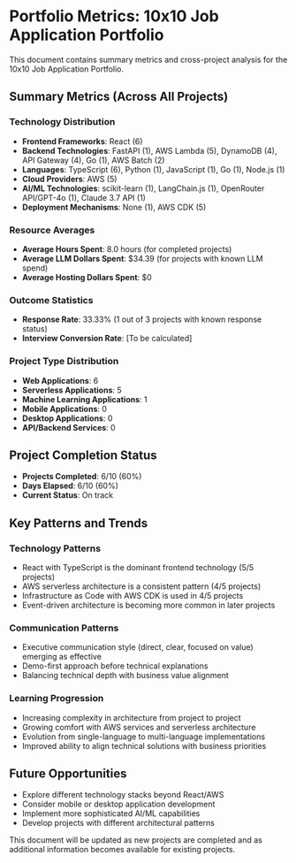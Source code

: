 # Portfolio Metrics: 10x10 Job Application Portfolio

This document contains summary metrics and cross-project analysis for the 10x10 Job Application Portfolio.

## Summary Metrics (Across All Projects)

### Technology Distribution
- **Frontend Frameworks**: React (6)
- **Backend Technologies**: FastAPI (1), AWS Lambda (5), DynamoDB (4), API Gateway (4), Go (1), AWS Batch (2)
- **Languages**: TypeScript (6), Python (1), JavaScript (1), Go (1), Node.js (1)
- **Cloud Providers**: AWS (5)
- **AI/ML Technologies**: scikit-learn (1), LangChain.js (1), OpenRouter API/GPT-4o (1), Claude 3.7 API (1)
- **Deployment Mechanisms**: None (1), AWS CDK (5)

### Resource Averages
- **Average Hours Spent**: 8.0 hours (for completed projects)
- **Average LLM Dollars Spent**: $34.39 (for projects with known LLM spend)
- **Average Hosting Dollars Spent**: $0

### Outcome Statistics
- **Response Rate**: 33.33% (1 out of 3 projects with known response status)
- **Interview Conversion Rate**: [To be calculated]

### Project Type Distribution
- **Web Applications**: 6
- **Serverless Applications**: 5
- **Machine Learning Applications**: 1
- **Mobile Applications**: 0
- **Desktop Applications**: 0
- **API/Backend Services**: 0

## Project Completion Status
- **Projects Completed**: 6/10 (60%)
- **Days Elapsed**: 6/10 (60%)
- **Current Status**: On track

## Key Patterns and Trends

### Technology Patterns
- React with TypeScript is the dominant frontend technology (5/5 projects)
- AWS serverless architecture is a consistent pattern (4/5 projects)
- Infrastructure as Code with AWS CDK is used in 4/5 projects
- Event-driven architecture is becoming more common in later projects

### Communication Patterns
- Executive communication style (direct, clear, focused on value) emerging as effective
- Demo-first approach before technical explanations
- Balancing technical depth with business value alignment

### Learning Progression
- Increasing complexity in architecture from project to project
- Growing comfort with AWS services and serverless architecture
- Evolution from single-language to multi-language implementations
- Improved ability to align technical solutions with business priorities

## Future Opportunities
- Explore different technology stacks beyond React/AWS
- Consider mobile or desktop application development
- Implement more sophisticated AI/ML capabilities
- Develop projects with different architectural patterns

This document will be updated as new projects are completed and as additional information becomes available for existing projects.